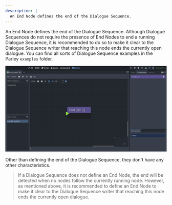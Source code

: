 ```yaml
---
description: |
  An End Node defines the end of the Dialogue Sequence.
---
```


An End Node defines the end of the Dialogue Sequence. Although Dialogue
Sequences do not require the presence of End Nodes to end a running Dialogue
Sequence, it is recommended to do so to make it clear to the Dialogue Sequence
writer that reaching this node ends the currently open dialogue. You can find
all sorts of Dialogue Sequence examples in the Parley `examples` folder.

![End_node](../../../www/static/docs/end/end_node.png)

Other than defining the end of the Dialogue Sequence, they don't have any other
characteristics.

> If a Dialogue Sequence does not define an End Node, the end will be detected
> when no nodes follow the currently running node. However, as mentioned above,
> it is recommended to define an End Node to make it clear to the Dialogue
> Sequence writer that reaching this node ends the currently open dialogue.
